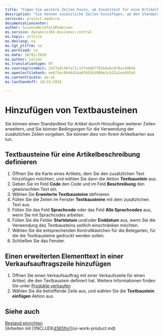 ```yaml
---
title: "Fügen Sie weitere Zeilen hinzu, um Zusatztext für eine Artikelbeschreibung zu definieren| Microsoft Docs"
description: "Sie können zusätzliche Zeilen hinzufügen, um den Standardtext zu erweitern, der einen Artikel enthält."
services: project-madeira
documentationcenter: 
author: SusanneWindfeldPedersen
ms.service: dynamics365-business-central
ms.topic: article
ms.devlang: na
ms.tgt_pltfrm: na
ms.workload: na
ms.date: 10/01/2018
ms.author: solsen
ms.translationtype: HT
ms.sourcegitcommit: 2af7adc4bfa71c12fedd87f02bdabcd78ac49844
ms.openlocfilehash: eeb73ec964441da0f655b2900e2cb22a1ea492e5
ms.contentlocale: de-at
ms.lasthandoff: 10/15/2018

---
```

# <a name="add-extended-item-text"></a>Hinzufügen von Textbausteinen
Sie können einen Standardtext für Artikel durch Hinzufügen weiterer Zeilen erweitern, und Sie können Bedingungen für die Verwendung der zusätzlichen Zeilen vorgeben. Sie können dies von Ihrem Artikelkarten aus tun.

## <a name="to-define-extended-text-for-an-item-description"></a>Textbausteine für eine Artikelbeschreibung definieren
1. Öffnen Sie die Karte eines Artikels, dem Sie den zusätzlichen Text hinzufügen möchten, und wählen Sie dann die Aktion **Textbaustein** aus.
2. Geben Sie im Feld **Code** den Code und im Feld **Beschreibung** den gewünschten Text ein.
3. Wählen Sie **Erweiterte Textbausteine** definieren.
4. Füllen Sie die Zeilen im Fenster **Textbausteine** mit dem zusätzlichen Text aus.
5. Füllen Sie das Feld **Sprachcode** oder das Feld **Alle Sprachcodes** aus, wenn Sie mit Sprachcodes arbeiten.
6. Füllen Sie die Felder **Startdatum** und/oder **Enddatum** aus, wenn Sie die Verwendung des Textbausteins zeitlich einschränken möchten.
7. Wählen Sie die entsprechenden Kontrollkästchen für die Belegarten, für die die Textbausteine gedruckt werden sollen.
8. Schließen Sie das Fenster.

## <a name="to-add-an-extended-item-text-on-a-sales-order-line"></a>Einen erweiterten Elementtext in einer Verkaufsauftragszeile hinzufügen
1. Öffnen Sie einen Verkaufsauftrag mit einer Verkaufszeile für einen Artikel, die den Textbaustein definiert hat. Weitere Informationen finden Sie unter [Produkte verkaufen](sales-how-sell-products.md)
2. Wählen Sie die betreffende Zeile aus, und wählen Sie die **Textbaustein einfügen** Aktion aus.

## <a name="see-also"></a>Siehe auch
[Bestand einrichten](inventory-setup-inventory.md)  
[Arbeiten mit [!INCLUDE[d365fin](includes/d365fin_md.md)]](ui-work-product.md)


